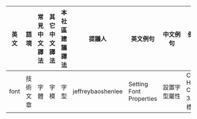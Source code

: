 |英文|語境    |常見中文譯法|其它中文譯法|本社區建議譯法|提議人           |英文例句                  |中文例句　　|例句出處                   |舉證與考辨                               　　　　                               |反對意見|
|----|------- |------------|------------|--------------|-----------------|--------------------------|------------|---------------------------|--------------------------------------------------------------------------------|--------|
|font|技術文章|字體        |字模        |字型          |jeffreybaoshenlee|Setting Font Properties   |設置字型屬性|Core HTML5 Canvas 3.2節標題|字體一詞應與typeface對等。參見：https://zh.wikipedia.org/wiki/%E5%AD%97%E5%9E%8B|        |
